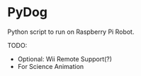 # PyDog
Python script to run on Raspberry Pi Robot.

TODO:
 * Optional: Wii Remote Support(?)
 * For Science Animation
